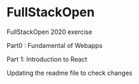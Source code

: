 # FullStackOpen
FullStackOpen 2020 exercise

Part0 : Fundamental of Webapps

Part 1: Introduction to React

Updating the readme file to check changes

